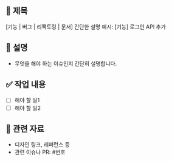 ## 📌 제목
[기능 | 버그 | 리팩토링 | 문서] 간단한 설명
예시: [기능] 로그인 API 추가

## 📝 설명
- 무엇을 해야 하는 이슈인지 간단히 설명합니다.

## ✅ 작업 내용
- [ ] 해야 할 일1
- [ ] 해야 할 일2

## 📎 관련 자료
- 디자인 링크, 레퍼런스 등
- 관련 이슈나 PR: #번호